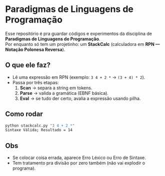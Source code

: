 # Paradigmas de Linguagens de Programação  

Esse repositório é pra guardar códigos e experimentos da disciplina de **Paradigmas de Linguagens de Programação**.  
Por enquanto só tem um projetinho: um **StackCalc** (calculadora em **RPN — Notação Polonesa Reversa**).  

## O que ele faz?  

- Lê uma expressão em RPN (exemplo: `3 4 + 2 *` → `(3 + 4) * 2`).  
- Passa por três etapas:  
  1. **Scan** → separa a string em tokens.  
  2. **Parse** → valida a gramática (EBNF básica).  
  3. **Eval** → se tudo der certo, avalia a expressão usando pilha.  

## Como rodar  

```bash
python stackcalc.py "3 4 + 2 *"
Sintaxe Válida; Resultado = 14 
```

## Obs

- Se colocar coisa errada, aparece Erro Léxico ou Erro de Sintaxe.
- Tem tratamento pra divisão por zero também (não vai explodir o programa).
